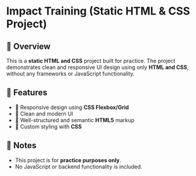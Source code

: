 # Impact Training (Static HTML & CSS Project)

## 🚀 Overview
This is a **static HTML and CSS** project built for practice. The project demonstrates clean and responsive UI design using only **HTML and CSS**, without any frameworks or JavaScript functionality.

## 🎯 Features
- 📌 Responsive design using **CSS Flexbox/Grid**
- 📌 Clean and modern UI
- 📌 Well-structured and semantic **HTML5** markup
- 📌 Custom styling with **CSS**

## 📝 Notes
- This project is for **practice purposes only**.
- No JavaScript or backend functionality is included.



